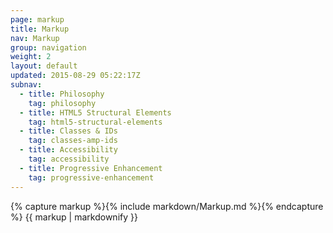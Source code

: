 ```yaml
---
page: markup
title: Markup
nav: Markup
group: navigation
weight: 2
layout: default
updated: 2015-08-29 05:22:17Z
subnav:
  - title: Philosophy
    tag: philosophy
  - title: HTML5 Structural Elements
    tag: html5-structural-elements
  - title: Classes & IDs
    tag: classes-amp-ids
  - title: Accessibility
    tag: accessibility
  - title: Progressive Enhancement
    tag: progressive-enhancement
---
```


<div class="docs-section">
		{% capture markup %}{% include markdown/Markup.md %}{% endcapture %}
		{{ markup | markdownify }}
</div>